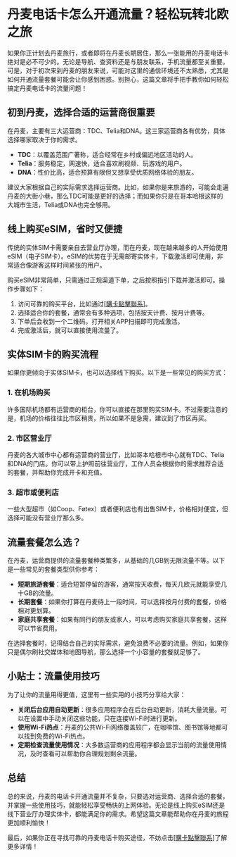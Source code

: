 # 丹麦电话卡怎么开通流量？轻松玩转北欧之旅

如果你正计划去丹麦旅行，或者即将在丹麦长期居住，那么一张能用的丹麦电话卡绝对是必不可少的。无论是导航、查资料还是与朋友联系，手机流量都至关重要。可是，对于初次来到丹麦的朋友来说，可能对这里的通信环境还不太熟悉，尤其是如何开通流量套餐可能会让你感到困惑。别担心，这篇文章将手把手教你如何轻松搞定丹麦电话卡的流量问题！

## 初到丹麦，选择合适的运营商很重要

在丹麦，主要有三大运营商：TDC、Telia和DNA。这三家运营商各有优势，具体选择哪家取决于你的需求。

- **TDC**：以覆盖范围广著称，适合经常在乡村或偏远地区活动的人。
- **Telia**：服务稳定，网速快，适合喜欢刷视频、玩游戏的用户。
- **DNA**：性价比高，适合预算有限但又想享受优质网络体验的朋友。

建议大家根据自己的实际需求选择运营商。比如，如果你是来旅游的，可能会走遍丹麦的大街小巷，那么TDC可能是更好的选择；而如果你只是在哥本哈根这样的大城市生活，Telia或DNA也完全够用。

## 线上购买eSIM，省时又便捷

传统的实体SIM卡需要亲自去营业厅办理，而在丹麦，现在越来越多的人开始使用eSIM（电子SIM卡）。eSIM的优势在于无需邮寄实体卡，下载激活即可使用，非常适合像游客这样时间紧张的用户。

购买eSIM非常简单，只需通过正规渠道下单，之后按照指引下载并激活即可。操作步骤如下：

1. 访问可靠的购买平台，比如通过[[購卡點擊聯系](https://t.me/s/esim1088)]。
2. 选择适合你的套餐，通常会有多种选项，包括按天计费、按月计费等。
3. 下单后会收到一个二维码，打开相关APP扫描即可完成激活。
4. 完成激活后，就可以直接使用流量了。

## 实体SIM卡的购买流程

如果你更倾向于实体SIM卡，也可以选择线下购买。以下是一些常见的购买方式：

### 1. 在机场购买
许多国际机场都有运营商的柜台，你可以直接在那里购买SIM卡。不过需要注意的是，机场的价格往往比市区稍贵，所以如果不是急需，建议到了市区再买。

### 2. 市区营业厅
丹麦的各大城市中心都有运营商的营业厅，比如哥本哈根市中心就有TDC、Telia和DNA的门店。你可以带上护照前往营业厅，工作人员会根据你的需求推荐合适的套餐，并帮助你完成开卡和充值。

### 3. 超市或便利店
一些大型超市（如Coop、Føtex）或者便利店也有出售SIM卡，价格相对便宜，但选择可能没有营业厅那么多。

## 流量套餐怎么选？

在丹麦，运营商提供的流量套餐种类繁多，从基础的几GB到无限流量不等。以下是一些常见的套餐类型供你参考：

- **短期旅游套餐**：适合短暂停留的游客，通常按天收费，每天几欧元就能享受几十GB的流量。
- **长期套餐**：如果你打算在丹麦待上一段时间，可以选择按月付费的套餐，价格相对更划算。
- **家庭共享套餐**：如果有同行的朋友或家人，可以考虑购买家庭共享套餐，这样可以节省费用。

在选择套餐时，记得结合自己的实际需求，避免浪费不必要的流量。例如，如果你只是偶尔刷社交媒体和地图导航，那么选择一个小容量的套餐就足够了。

## 小贴士：流量使用技巧

为了让你的流量用得更值，这里有一些实用的小技巧分享给大家：

- **关闭后台应用自动更新**：很多应用程序会在后台自动更新，消耗大量流量。可以在设置中手动关闭这些功能，只在连接Wi-Fi时进行更新。
- **使用Wi-Fi热点**：丹麦的公共Wi-Fi网络覆盖较广，在咖啡馆、图书馆等地都可以找到免费的Wi-Fi热点。
- **定期检查流量使用情况**：大多数运营商的应用程序都会显示当前的流量使用情况，及时查看可以帮助你合理规划剩余流量。

## 总结

总的来说，丹麦的电话卡开通流量并不复杂，只要选对运营商、选择合适的套餐，并掌握一些使用技巧，就能轻松享受畅快的上网体验。无论是线上购买eSIM还是线下营业厅办理实体卡，都能满足你的需求。希望这篇文章能帮助你在丹麦的旅程更加顺利愉快！

最后，如果你正在寻找可靠的丹麦电话卡购买途径，不妨点击[[購卡點擊聯系](https://t.me/s/esim1088)]了解更多详情！